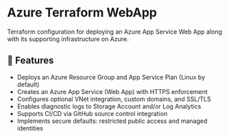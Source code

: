 # Azure Terraform WebApp

Terraform configuration for deploying an Azure App Service Web App along with its supporting infrastructure on Azure.

## 🚀 Features

- Deploys an Azure Resource Group and App Service Plan (Linux by default)
- Creates an Azure App Service (Web App) with HTTPS enforcement
- Configures optional VNet integration, custom domains, and SSL/TLS
- Enables diagnostic logs to Storage Account and/or Log Analytics
- Supports CI/CD via GitHub source control integration
- Implements secure defaults: restricted public access and managed identities
